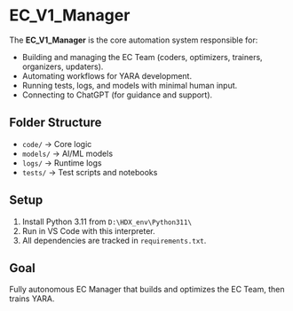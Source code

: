# EC_V1_Manager

The **EC_V1_Manager** is the core automation system responsible for:
- Building and managing the EC Team (coders, optimizers, trainers, organizers, updaters).
- Automating workflows for YARA development.
- Running tests, logs, and models with minimal human input.
- Connecting to ChatGPT (for guidance and support).

## Folder Structure
- `code/` → Core logic
- `models/` → AI/ML models
- `logs/` → Runtime logs
- `tests/` → Test scripts and notebooks

## Setup
1. Install Python 3.11 from `D:\HDX_env\Python311\`
2. Run in VS Code with this interpreter.
3. All dependencies are tracked in `requirements.txt`.

## Goal
Fully autonomous EC Manager that builds and optimizes the EC Team, then trains YARA.
